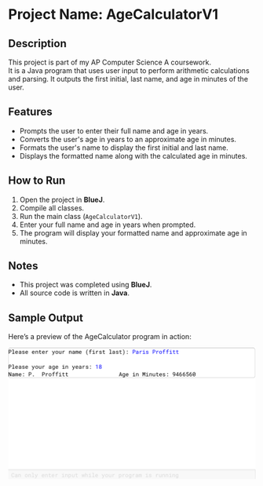 # Project Name: AgeCalculatorV1

## Description
This project is part of my AP Computer Science A coursework.  
It is a Java program that uses user input to perform arithmetic calculations and parsing. It outputs the first initial, last name, and age in minutes of the user. 

## Features
- Prompts the user to enter their full name and age in years.
- Converts the user's age in years to an approximate age in minutes.
- Formats the user's name to display the first initial and last name.
- Displays the formatted name along with the calculated age in minutes.

## How to Run
1. Open the project in **BlueJ**.
2. Compile all classes.
3. Run the main class (`AgeCalculatorV1`).
4. Enter your full name and age in years when prompted.
5. The program will display your formatted name and approximate age in minutes.

## Notes
- This project was completed using **BlueJ**.
- All source code is written in **Java**.

## Sample Output
Here’s a preview of the AgeCalculator program in action:

![AgeCalculator Screenshot](AgeCalculatorSS.png)
